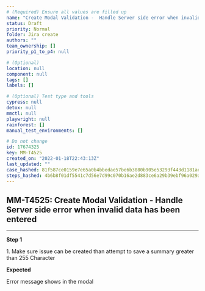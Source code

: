 ```yaml
---
# (Required) Ensure all values are filled up
name: "Create Modal Validation -  Handle Server side error when invalid data has been entered"
status: Draft
priority: Normal
folder: Jira create
authors: ""
team_ownership: []
priority_p1_to_p4: null

# (Optional)
location: null
component: null
tags: []
labels: []

# (Optional) Test type and tools
cypress: null
detox: null
mmctl: null
playwright: null
rainforest: []
manual_test_environments: []

# Do not change
id: 17674325
key: MM-T4525
created_on: "2022-01-18T22:43:13Z"
last_updated: ""
case_hashed: 81f587ce0159e7e65a0b4bbedae57be6b3080b905e53293f443d1181ae7d54319bb31a3d11c41f0118fc83c5d8604bd2
steps_hashed: 4b6b8f01df5541c7d56e7d99c070b16ae2d883ce6a29b39ebf96a029ad2f69288c000af4582405ac1288f111f891d82f
---
```


<!-- (Auto-generated) Based on frontmatter's "key" and "name" -->

## MM-T4525: Create Modal Validation - Handle Server side error when invalid data has been entered

---

**Step 1**

1\. Make sure issue can be created than attempt to save a summary greater than 255 Character

**Expected**

Error message shows in the modal
